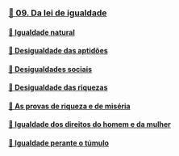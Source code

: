 ### [📑 09. Da lei de igualdade](#lde.3.09)
#### [📃 Igualdade natural](#lde.3.09.1)
#### [📃 Desigualdade das aptidões](#lde.3.09.2)
#### [📃 Desigualdades sociais](#lde.3.09.3)
#### [📃 Desigualdade das riquezas](#lde.3.09.4)
#### [📃 As provas de riqueza e de miséria](#lde.3.09.5)
#### [📃 Igualdade dos direitos do homem e da mulher](#lde.3.09.6)
#### [📃 Igualdade perante o túmulo](#lde.3.09.7)
